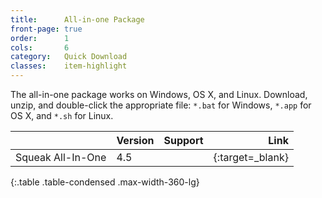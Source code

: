 ```yaml
---
title:      All-in-one Package
front-page: true
order:      1
cols:       6
category:   Quick Download
classes:    item-highlight
---
```

The all-in-one package works on Windows, OS X, and Linux.
Download, unzip, and double-click the appropriate file: `*.bat` for Windows, `*.app` for OS X, and `*.sh` for Linux.

|                   | Version   | Support   | Link   |
| ----------------- |:--------- |:--------- | ------:|
| Squeak All-In-One | 4.5       | <i class="fa fa-windows"></i> <i class="fa fa-apple"></i> <i class="fa fa-linux"></i> | [<i class="fa fa-download"></i>][allinone]{:target=_blank} |
{:.table .table-condensed .max-width-360-lg}

[allinone]: http://ftp.squeak.org/4.5/Squeak-4.5-All-in-One.zip
